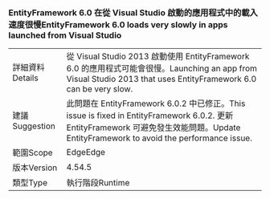 ### <a name="entityframework-60-loads-very-slowly-in-apps-launched-from-visual-studio"></a><span data-ttu-id="aad95-101">EntityFramework 6.0 在從 Visual Studio 啟動的應用程式中的載入速度很慢</span><span class="sxs-lookup"><span data-stu-id="aad95-101">EntityFramework 6.0 loads very slowly in apps launched from Visual Studio</span></span>

|   |   |
|---|---|
|<span data-ttu-id="aad95-102">詳細資料</span><span class="sxs-lookup"><span data-stu-id="aad95-102">Details</span></span>|<span data-ttu-id="aad95-103">從 Visual Studio 2013 啟動使用 EntityFramework 6.0 的應用程式可能會很慢。</span><span class="sxs-lookup"><span data-stu-id="aad95-103">Launching an app from Visual Studio 2013 that uses EntityFramework 6.0 can be very slow.</span></span>|
|<span data-ttu-id="aad95-104">建議</span><span class="sxs-lookup"><span data-stu-id="aad95-104">Suggestion</span></span>|<span data-ttu-id="aad95-105">此問題在 EntityFramework 6.0.2 中已修正。</span><span class="sxs-lookup"><span data-stu-id="aad95-105">This issue is fixed in EntityFramework 6.0.2.</span></span> <span data-ttu-id="aad95-106">更新 EntityFramework 可避免發生效能問題。</span><span class="sxs-lookup"><span data-stu-id="aad95-106">Update EntityFramework to avoid the performance issue.</span></span>|
|<span data-ttu-id="aad95-107">範圍</span><span class="sxs-lookup"><span data-stu-id="aad95-107">Scope</span></span>|<span data-ttu-id="aad95-108">Edge</span><span class="sxs-lookup"><span data-stu-id="aad95-108">Edge</span></span>|
|<span data-ttu-id="aad95-109">版本</span><span class="sxs-lookup"><span data-stu-id="aad95-109">Version</span></span>|<span data-ttu-id="aad95-110">4.5</span><span class="sxs-lookup"><span data-stu-id="aad95-110">4.5</span></span>|
|<span data-ttu-id="aad95-111">類型</span><span class="sxs-lookup"><span data-stu-id="aad95-111">Type</span></span>|<span data-ttu-id="aad95-112">執行階段</span><span class="sxs-lookup"><span data-stu-id="aad95-112">Runtime</span></span>|

